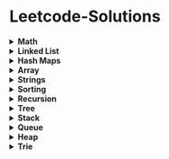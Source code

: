# Leetcode-Solutions

<details>
	<summary> <strong> Math </strong> </summary>	
	
1. [`2235. Add Two Integers`](./Golang/Leetcode%202235%20Add%20Two%20Integers.go) : Simplest Leetcode Question
2. [`412. Fizz Buzz`](./Golang/Leetcode%20412%20Fizz%20Buzz%20Golang.go)
3. [`2469 Convert the Temperature`](./Golang/Leetcode%202469%20Convert%20the%20Temperature%20Golang%20Solution.go)
4. [`1952. Three Divisors`](./Golang/Leetcode%201952.%20Three%20Divisors.go)
5. [`2455. Average Value of Even Numbers That Are Divisible by Three`](./Golang/Leetcode%202455.%20Average%20Value%20of%20Even%20Numbers%20That%20Are%20Divisible%20by%20Three.go)
6. [`507. Perfect Number`](./Golang/Leetcode%20507.%20Perfect%20Number.go)
7. [`2833. Furthest Point From Origin`](./Golang/Leetcode%202833.%20Furthest%20Point%20From%20Origin.go) : You can use if else condition if didn't know hashmaps
8. [`2427. Number of Common Factors`](./Golang/Leetcode%202427%20Number%20of%20Common%20Factors.go)
9. [`1979. Find Greatest Common Divisor of Array`](./Golang/Leetcode%201979.%20Find%20Greatest%20Common%20Divisor%20of%20Array.go)
10. [`9. Palindrome Number`](./Golang/Leetcode%209%20Palindrome%20Number.go)
11. [`1281. Subtract the Product and Sum of Digits of an Integer`](./Golang/Leetcode%201281%20Subtract%20the%20Product%20and%20Sum%20of%20Digits%20of%20an%20Integer.go)
12.  [`2413. Smallest Even Multiple`](./Golang/Leetcode%202413%20Smallest%20Even%20Multiple.go)
13.  [`1431. Kids With the Greatest Number of Candies`](./Golang/Leetcode%201431.%20Kids%20With%20the%20Greatest%20Number%20of%20Candies.go)
14.  [`2706. Buy Two Chocolates`](./Golang/Leetcode%202706%20Buy%20Two%20Chocolates.go)
15.  [`268. Missing Number`](./Golang/Leetcode%20268.%20Missing%20Number.go)
16.  [`2894. Divisible and Non-divisible Sums Difference`](./Golang/Leetcode%202894%20Divisible%20and%20Non-divisible%20Sums%20Difference.go)
17.  [`2769. Find the Maximum Achievable Number`](./Golang/Leetcode%202769%20Find%20the%20Maximum%20Achievable%20Number.go)
18.  [`2535. Difference Between Element Sum and Digit Sum of an Array`](./Golang/Leetcode%202535%20Difference%20Between%20Element%20Sum%20and%20Digit%20Sum%20of%20an%20Array.go)
19.  [`2544. Alternating Digit Sum`](./Golang/Leetcode%202544%20Alternating%20Digit%20Sum.go)
20.  [`2154. Keep Multiplying Found Values by Two`](./Golang/Leetcode%202154.%20Keep%20Multiplying%20Found%20Values%20by%20Two.go)
21.  [`1317. Convert Integer to the Sum of Two No-Zero Integers`](./Golang/Leetcode%201317.%20Convert%20Integer%20to%20the%20Sum%20of%20Two%20No-Zero%20Integers.go)
22.  [`1720. Decode XORed Array`](./Golang/Leetcode%201720.%20Decode%20XORed%20Array.go)
23.  [`2574. Left and Right Sum Differences`](./Golang/Leetcode%202574.%20Left%20and%20Right%20Sum%20Differences.go)
24.  [`191. Number of 1 Bits`](./Golang/Leetcode%20191.%20Number%20of%201%20Bits.go)
25.  [`509. Fibonacci Number`](./Golang/Leetcode%20509.%20Fibonacci%20Number.go)
26.  [`70. Climbing Stairs`](./Golang/Leetcode%2070.%20Climbing%20Stairs.go) : Similiar to Fibonacci
27.  [`231. Power of Two`](./Golang/Leetcode%20231.%20Power%20of%20Two.go)
28.  [`35. Search Insert Position`](./Golang/Leetcode%2035%20Search%20Insert%20Position.go) : Binary Search Implementation
29.  [`455. Assign Cookies`](./Golang/Leetcode%20455%20Assign%20Cookies.go)
30.  [`121. Best Time to Buy and Sell Stock`](./Golang/Leetcode%20121.%20Best%20Time%20to%20Buy%20and%20Sell%20Stock.go)
31.  [`1588. Sum of All Odd Length Subarrays`](./Golang/Leetcode%201588%20Sum%20of%20All%20Odd%20Length%20Subarrays.go)
32.  [`645. Set Mismatch`](./Golang/Leetcode%20645%20Set%20Mismatch.go)
33.  [`628. Maximum Product of Three Numbers`](./Golang/Leetcode%20628%20Maximum%20Product%20of%20Three%20Numbers.go)
34.  [`414. Third Maximum Number`](./Golang/Leetcode%20414.%20Third%20Maximum%20Number.go)
35.  [`2119. A Number After a Double Reversal`](./Golang/Leetcode%202119%20A%20Number%20After%20a%20Double%20Reversal.go)
36. [`1304. Find N Unique Integers Sum up to Zero`](./Golang/Leetcode%201304%20Find%20N%20Unique%20Integers%20Sum%20up%20to%20Zero.go)
37. [`2475. Number of Unequal Triplets in Array`](./Golang/Leetcode%202475%20Number%20of%20Unequal%20Triplets%20in%20Array.go)
38. [`1688. Count of Matches in Tournament`](./Golang/Leetcode%201688%20Count%20of%20Matches%20in%20Tournament.go)
39. [`389. Find the Difference`](./Golang/Leetcode%20389%20Find%20the%20Difference%20Golang%20Solution.go)
40. [`1512. Number of Good Pairs`](./Golang/Leetcode%201512%20Number%20of%20Good%20Pairs.go)
41.  [`2180. Count Integers With Even Digit Sum`](./Golang/Leetcode%202180%20Count%20Integers%20With%20Even%20Digit%20Sum.go)
42.  [`7. Reverse Integer`](./Golang/Leetcode%207%20Reverse%20Integer.go)
43.  [`66. Plus One`](./Golang/Leetcode%2066%20Plus%20One.go)
44.  [`2824. Count Pairs Whose Sum is Less than Target`](./Golang/Leetcode%202824%20Count%20Pairs%20Whose%20Sum%20is%20Less%20than%20Target.go)
45.  [`2807. Insert Greatest Common Divisors in Linked List`](./Golang/Leetcode%202807%20Insert%20Greatest%20Common%20Divisors%20in%20Linked%20List.go) : Medium Question but Medium - Easy level
46.  [`2125. Number of Laser Beams in a Bank`](./Golang/Leetcode%202125%20Number%20of%20Laser%20Beams%20in%20a%20Bank.go) : Medium - Easy level
47.  [`2870. Minimum Number of Operations to Make Array Empty`](./Golang/Leetcode%202870%20Minimum%20Number%20of%20Operations%20to%20Make%20Array%20Empty.go) : Medium - Easy level
48.  [`2396. Strictly Palindromic Number.go`](./Golang/Leetcode%202396.%20Strictly%20Palindromic%20Number.go)
49.   [`2610. Convert an Array Into a 2D Array With Conditions`](./Golang/Leetcode%202610%20Convert%20an%20Array%20Into%20a%202D%20Array%20With%20Conditions.go) : Medium
50.   [`380. Insert Delete GetRandom O(1)`](./Golang/Leetcode%20380.%20Insert%20Delete%20GetRandom%20O(1).go) : Medium

</details>

<details>
	<summary> <strong> Linked List </strong> </summary>	
	
1. [`1290. Convert Binary Number in a Linked List to Integer`](./Golang/Leetcode%201290%20Convert%20Binary%20Number%20in%20a%20Linked%20List%20to%20Integer.go):  Given head which is a reference node to a singly-linked list. The value of each node in the linked list is either 0 or 1. The linked list holds the binary representation of a number. Return the decimal value of the number in the linked list.
2. [`876. Middle of the Linked List`](./Golang/Leetcode%20876%20Middle%20of%20the%20Linked%20List.go): Given the head of a singly linked list, return the middle node of the linked list. If there are two middle nodes, return the second middle node.
3. [`160. Intersection of Two Linked Lists`](./Golang/Leetcode%20160%20Intersection%20of%20Two%20Linked%20Lists.go): Given the heads of two singly linked-lists headA and headB, return the node at which the two lists intersect. If the two linked lists have no intersection at all, return null.
4. [`141. Linked List Cycle`](./Golang/Leetcode%20141%20Linked%20List%20Cycle.go): Given head, the head of a linked list, determine if the linked list has a cycle in it.
5. [`19. Remove Nth Node From End of List`](./Golang/Leetcode%2019%20Remove%20Nth%20Node%20From%20End%20of%20List.go): Given the head of a linked list, remove the nth node from the end of the list and return its head.
6. [`2095. Delete the Middle Node of a Linked List`](./Golang/blob/main/Golang/Leetcode%202095%20Delete%20the%20Middle%20Node%20of%20a%20Linked%20List.go): You are given the head of a linked list. Delete the middle node, and return the head of the modified linked list.
7.  [`2807. Insert Greatest Common Divisors in Linked List`](./Golang/Leetcode%202807%20Insert%20Greatest%20Common%20Divisors%20in%20Linked%20List.go) : Medium Question but Medium - Easy level
8. [`707. Design Linked List`](./Golang/Leetcode%20707%20Design%20Linked%20List.go): (Medium) Design your implementation of the linked list.
</details>

<details>
	<summary> <strong> Hash Maps </strong> </summary>	
	
1. [`1. Two Sum`](./Golang/Leetcode%201%20Two%20Sum.go)
2. [`217. Contains Duplicate`](./Golang/Leetcode%20217%20Contains%20Duplicate.go): Given an integer array nums, return true if any value appears at least twice in the array, and return false if every element is distinct.
3. [`2833. Furthest Point From Origin`](./Golang/Leetcode%202833.%20Furthest%20Point%20From%20Origin.go)
4. [`1748. Sum of Unique Elements`](./Golang/Leetcode%201748%20Sum%20of%20Unique%20Elements.go)
5. [`1207. Unique Number of Occurrences`](./Golang/Leetcode%201207.%20Unique%20Number%20of%20Occurrences.go)
6. [`2351. First Letter to Appear Twice`](./Golang/Leetcode%202351%20First%20Letter%20to%20Appear%20Twice.go)
7. [`1941. Check if All Characters Have Equal Number of Occurrences`](./Golang/Leetcode%201941%20Check%20if%20All%20Characters%20Have%20Equal%20Number%20of%20Occurrences.go)
8. [`287. Find the Duplicate Number`](./Golang/Leetcode%20287%20Find%20the%20Duplicate%20Number.go)
9. [`2154. Keep Multiplying Found Values by Two`](./Golang/Leetcode%202154.%20Keep%20Multiplying%20Found%20Values%20by%20Two.go)
10. [`575. Distribute Candies`](./Golang/Leetcode%20575%20Distribute%20Candies.go)
11. [`1512. Number of Good Pairs`](./Golang/Leetcode%201512%20Number%20of%20Good%20Pairs.go)
12. [`169. Majority Element`](./Golang/Leetcode%20169%20Majority%20Element.go)
13. [`1624. Largest Substring Between Two Equal Characters`](./Golang/Leetcode%201624%20Largest%20Substring%20Between%20Two%20Equal%20Characters.go)
14. [`205. Isomorphic Strings`](./Golang/Leetcode%20205%20Isomorphic%20Strings.go)
15. [`242. Valid Anagram`](./Golang/Leetcode%20242%20Valid%20Anagram.go)
16. [`1832. Check if the Sentence Is Pangram`](./Golang/Leetcode%201832%20Check%20if%20the%20Sentence%20Is%20Pangram.go)
17. [`771. Jewels and Stones`](./Golang/Leetcode%20771%20Jewels%20and%20Stones.go)
18. [`202. Happy Number`](./Golang/Leetcode%20202%20Happy%20Number.go)
19. [`1282. Group the People Given the Group Size They Belong To`](./Golang/Leetcode%201282%20Group%20the%20People%20Given%20the%20Group%20Size%20They%20Belong%20To.go)
20. [`2357. Make Array Zero by Subtracting Equal Amounts`](./Golang/Leetcode%202357%20Make%20Array%20Zero%20by%20Subtracting%20Equal%20Amounts.go)
21. [`1370. Increasing Decreasing String`](./Golang/Leetcode%201370%20Increasing%20Decreasing%20String.go)
22. [`2367. Number of Arithmetic Triplets`](./Golang/Leetcode%202367%20Number%20of%20Arithmetic%20Triplets.go)
23. [`1347. Minimum Number of Steps to Make Two Strings Anagram`](./Golang/Leetcode%201347.%20Minimum%20Number%20of%20Steps%20to%20Make%20Two%20Strings%20Anagram.go): Medium - Easy
24. [`2186. Minimum Number of Steps to Make Two Strings Anagram II`](./Golang/Leetcode%202186.%20Minimum%20Number%20of%20Steps%20to%20Make%20Two%20Strings%20Anagram%20II.go): Medium
25. [`1657. Determine if Two Strings Are Close`](./Golang/Leetcode%201657.%20Determine%20if%20Two%20Strings%20Are%20Close.go): Medium
26. [`380. Insert Delete GetRandom O(1)`](./Golang/Leetcode%20380.%20Insert%20Delete%20GetRandom%20O(1).go) : Medium
</details>

<details>
	<summary> <strong> Array </strong> </summary>		

1. [`2455. Average Value of Even Numbers That Are Divisible by Three`](./Golang/Leetcode%202455.%20Average%20Value%20of%20Even%20Numbers%20That%20Are%20Divisible%20by%20Three.go)
2. [`2089. Find Target Indices After Sorting Array`](./Golang/Leetcode%202089%20Find%20Target%20Indices%20After%20Sorting%20Array.go)
3. [`2798. Number of Employees Who Met the Target`](./Golang/Leetcode%202798%20Number%20of%20Employees%20Who%20Met%20the%20Target.go)
4. [`1431. Kids With the Greatest Number of Candies`](./Golang/Leetcode%201431.%20Kids%20With%20the%20Greatest%20Number%20of%20Candies.go)
5. [`2706. Buy Two Chocolates`](./Golang/Leetcode%202706%20Buy%20Two%20Chocolates.go)
6. [`191. Number of 1 Bits`](./Golang/Leetcode%20191.%20Number%20of%201%20Bits.go)
7. [`1672. Richest Customer Wealth`](./Golang/Leetcode%201672%20Richest%20Customer%20Wealth.go)
8. [`2441. Largest Positive Integer That Exists With Its Negative`](./Golang/Leetcode%202441%20Largest%20Positive%20Integer%20That%20Exists%20With%20Its%20Negative.go)
9. [`2544. Alternating Digit Sum`](./Golang/Leetcode%202544%20Alternating%20Digit%20Sum.go)
10. [`1720. Decode XORed Array`](./Golang/Leetcode%201720.%20Decode%20XORed%20Array.go)
11. [`268. Missing Number`](./Golang/Leetcode%20268.%20Missing%20Number.go)
12. [`1207. Unique Number of Occurrences`](./Golang/Leetcode%201207.%20Unique%20Number%20of%20Occurrences.go)
13. [`2574. Left and Right Sum Differences`](./Golang/Leetcode%202574.%20Left%20and%20Right%20Sum%20Differences.go)
14. [`455. Assign Cookies`](./Golang/Leetcode%20455%20Assign%20Cookies.go)
15. [`121. Best Time to Buy and Sell Stock`](./Golang/Leetcode%20121.%20Best%20Time%20to%20Buy%20and%20Sell%20Stock.go)
16. [`2475. Number of Unequal Triplets in Array`](./Golang/Leetcode%202475%20Number%20of%20Unequal%20Triplets%20in%20Array.go)
17. [`1913. Maximum Product Difference Between Two Pairs`](./Golang/Leetcode%201913%20Maximum%20Product%20Difference%20Between%20Two%20Pairs.go)
18. [`2176. Count Equal and Divisible Pairs in an Array`](./Golang/Leetcode%202176%20Count%20Equal%20and%20Divisible%20Pairs%20in%20an%20Array.go)
19. [`26. Remove Duplicates from Sorted Array`](./Golang/Leetcode%2026%20Remove%20Duplicates%20from%20Sorted%20Array.go)
20. [`1089. Duplicate Zeros`](./Golang/Leetcode%201089.%20Duplicate%20Zeros.go):  Given a fixed-length integer array arr, duplicate each occurrence of zero, shifting the remaining elements to the right.
21. [`2006. Count Number of Pairs With Absolute Difference K`](./Golang/Leetcode%202006%20Count%20Number%20of%20Pairs%20With%20Absolute%20Difference%20K.go)
22. [`628. Maximum Product of Three Numbers`](./Golang/Leetcode%20628%20Maximum%20Product%20of%20Three%20Numbers.go)
23. [`66. Plus One`](./Golang/Leetcode%2066%20Plus%20One.go)
24. [`2433. Find The Original Array of Prefix Xor`](./Golang/Leetcode%202433%20Find%20The%20Original%20Array%20of%20Prefix%20Xor.go)
25. [`2824. Count Pairs Whose Sum is Less than Target`](./Golang/Leetcode%202824%20Count%20Pairs%20Whose%20Sum%20is%20Less%20than%20Target.go)
26. [`1588. Sum of All Odd Length Subarrays`](./Golang/Leetcode%201588%20Sum%20of%20All%20Odd%20Length%20Subarrays.go)
27. [`2125. Number of Laser Beams in a Bank`](./Golang/Leetcode%202125%20Number%20of%20Laser%20Beams%20in%20a%20Bank.go) : Medium - Easy level
28. [`2870. Minimum Number of Operations to Make Array Empty`](./Golang/Leetcode%202870%20Minimum%20Number%20of%20Operations%20to%20Make%20Array%20Empty.go) : Medium - Easy level
29. [`2396. Strictly Palindromic Number.go`](./Golang/Leetcode%202396.%20Strictly%20Palindromic%20Number.go)
30. [`2610. Convert an Array Into a 2D Array With Conditions`](./Golang/Leetcode%202610%20Convert%20an%20Array%20Into%20a%202D%20Array%20With%20Conditions.go) : Medium
31. [`380. Insert Delete GetRandom O(1)`](./Golang/Leetcode%20380.%20Insert%20Delete%20GetRandom%20O(1).go) : Medium
</details>

<details>
	<summary> <strong> Strings </strong> </summary>	
	
1. [`1704. Determine if String Halves Are Alike`](./Golang/Leetcode%201704.%20Determine%20if%20String%20Halves%20Are%20Alike.go)
2. [`744. Find Smallest Letter Greater Than Target`](./Golang/Leetcode%20744%20Find%20Smallest%20Letter%20Greater%20Than%20Target.go)
3. [`1816. Truncate Sentence`](./Golang/Leetcode%201816.%20Truncate%20Sentence.go)
4. [`1528. Shuffle String`](./Golang/Leetcode%201528.%20Shuffle%20String.go)
5. [`191. Number of 1 Bits`](./Golang/Leetcode%20191.%20Number%20of%201%20Bits.go)
6. [`1773. Count Items Matching a Rule`](./Golang/Leetcode%201773.%20Count%20Items%20Matching%20a%20Rule.go)
7. [`2114. Maximum Number of Words Found in Sentences`](./Golang/Leetcode%202114.%20Maximum%20Number%20of%20Words%20Found%20in%20Sentences.go)
8. [`1662. Check If Two String Arrays are Equivalent`](./Golang/Leetcode%201662.%20Check%20If%20Two%20String%20Arrays%20are%20Equivalent.go)
9. [`1678. Goal Parser Interpretation`](./Golang/Leetcode%201678%20Goal%20Parser%20Interpretation.go)
10. [`2828. Check if a String Is an Acronym of Words`](./Golang/Leetcode%202828%20Check%20if%20a%20String%20Is%20an%20Acronym%20of%20Words.go)
11. [`2942. Find Words Containing Character`](./Golang/Leetcode%202942%20Find%20Words%20Containing%20Character.go)
12. [`1624. Largest Substring Between Two Equal Characters`](./Golang/Leetcode%201624%20Largest%20Substring%20Between%20Two%20Equal%20Characters.go)
13. [`1689. Partitioning Into Minimum Number Of Deci-Binary Numbers`](./Golang/Leetcode%201689%20Partitioning%20Into%20Minimum%20Number%20Of%20Deci-Binary%20Numbers.go)
14. [`1347. Minimum Number of Steps to Make Two Strings Anagram`](./Golang/Leetcode%201347.%20Minimum%20Number%20of%20Steps%20to%20Make%20Two%20Strings%20Anagram.go): Medium - Easy
15. [`2186. Minimum Number of Steps to Make Two Strings Anagram II`](./Golang/Leetcode%202186.%20Minimum%20Number%20of%20Steps%20to%20Make%20Two%20Strings%20Anagram%20II.go): Medium
16. [`1657. Determine if Two Strings Are Close`](./Golang/Leetcode%201657.%20Determine%20if%20Two%20Strings%20Are%20Close.go): Medium
</details>

<details>
	<summary> <strong> Sorting </strong> </summary>	
	
1. [`1089. Duplicate Zeros`](./Golang/Leetcode%201089.%20Duplicate%20Zeros.go):  Given a fixed-length integer array arr, duplicate each occurrence of zero, shifting the remaining elements to the right.
</details>

<details>
	<summary> <strong> Recursion </strong> </summary>	
	
1. [`144 Binary Tree Preorder Traversal`](./Golang/Leetcode%20144%20Binary%20Tree%20Preorder%20Traversal.go)
2. [`94 Binary Tree Inorder Traversal`](./Golang/Leetcode%2094%20Binary%20Tree%20Inorder%20Traversal.go)
3. [`145 Binary Tree Postorder Traversal`](./Golang/Leetcode%20145%20Binary%20Tree%20Postorder%20Traversal.go)
   
</details>


<details>
	<summary> <strong> Tree </strong> </summary>	
	
1. [`144 Binary Tree Preorder Traversal`](./Golang/Leetcode%20144%20Binary%20Tree%20Preorder%20Traversal.go)
2. [`94 Binary Tree Inorder Traversal`](./Golang/Leetcode%2094%20Binary%20Tree%20Inorder%20Traversal.go)
3. [`145 Binary Tree Postorder Traversal`](./Golang/Leetcode%20145%20Binary%20Tree%20Postorder%20Traversal.go)
4. [`938. Range Sum of BST`](./Golang/Leetcode%20938%20Range%20Sum%20of%20BST.go)
5. [`872. Leaf-Similar Trees`](./Golang/Leetcode%20872%20Leaf-Similar%20Trees.go)
</details>

<details>
	<summary> <strong> Stack </strong> </summary>	
	
1. [`1089. Duplicate Zeros`](./Golang/Leetcode%201089.%20Duplicate%20Zeros.go):  Given a fixed-length integer array arr, duplicate each occurrence of zero, shifting the remaining elements to the right.
</details>

<details>
	<summary> <strong> Queue </strong> </summary>	
	
1. [`1089. Duplicate Zeros`](./Golang/Leetcode%201089.%20Duplicate%20Zeros.go):  Given a fixed-length integer array arr, duplicate each occurrence of zero, shifting the remaining elements to the right.
</details>

<details>
	<summary> <strong> Heap </strong> </summary>	
	
1. [`1089. Duplicate Zeros`](./Golang/Leetcode%201089.%20Duplicate%20Zeros.go):  Given a fixed-length integer array arr, duplicate each occurrence of zero, shifting the remaining elements to the right.
</details>

<details>
	<summary> <strong> Trie </strong> </summary>	
	
1. [`1089. Duplicate Zeros`](./Golang/Leetcode%201089.%20Duplicate%20Zeros.go):  Given a fixed-length integer array arr, duplicate each occurrence of zero, shifting the remaining elements to the right.
</details>
